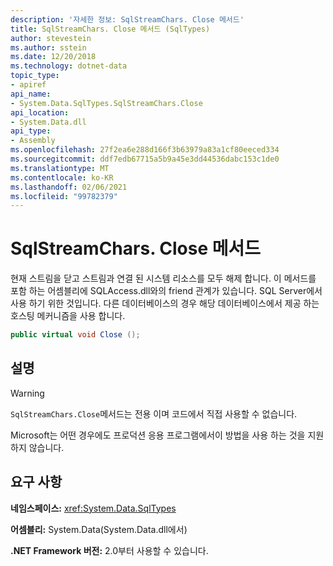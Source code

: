 ```yaml
---
description: '자세한 정보: SqlStreamChars. Close 메서드'
title: SqlStreamChars. Close 메서드 (SqlTypes)
author: stevestein
ms.author: sstein
ms.date: 12/20/2018
ms.technology: dotnet-data
topic_type:
- apiref
api_name:
- System.Data.SqlTypes.SqlStreamChars.Close
api_location:
- System.Data.dll
api_type:
- Assembly
ms.openlocfilehash: 27f2ea6e288d166f3b63979a83a1cf80eeced334
ms.sourcegitcommit: ddf7edb67715a5b9a45e3dd44536dabc153c1de0
ms.translationtype: MT
ms.contentlocale: ko-KR
ms.lasthandoff: 02/06/2021
ms.locfileid: "99782379"
---
```

# <a name="sqlstreamcharsclose-method"></a>SqlStreamChars. Close 메서드

현재 스트림을 닫고 스트림과 연결 된 시스템 리소스를 모두 해제 합니다. 이 메서드를 포함 하는 어셈블리에 SQLAccess.dll와의 friend 관계가 있습니다. SQL Server에서 사용 하기 위한 것입니다. 다른 데이터베이스의 경우 해당 데이터베이스에서 제공 하는 호스팅 메커니즘을 사용 합니다.

```csharp
public virtual void Close ();
```

## <a name="remarks"></a>설명

> [!WARNING]
> `SqlStreamChars.Close`메서드는 전용 이며 코드에서 직접 사용할 수 없습니다.
>
> Microsoft는 어떤 경우에도 프로덕션 응용 프로그램에서이 방법을 사용 하는 것을 지원 하지 않습니다.

## <a name="requirements"></a>요구 사항

**네임스페이스:** <xref:System.Data.SqlTypes>

**어셈블리:** System.Data(System.Data.dll에서)

**.NET Framework 버전:** 2.0부터 사용할 수 있습니다.
